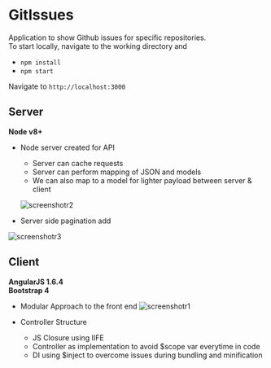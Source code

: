 # GitIssues

Application to show Github issues for specific repositories.<br/>
To start locally, navigate to the working directory and<br/>  
- ````npm install````
- ````npm start````<br/>

Navigate to ````http://localhost:3000````

## Server ##
**Node v8+**<br/>
- Node server created for API
  - Server can cache requests
  - Server can perform mapping of JSON and models 
  - We can also map to a model for lighter payload between server & client

  ![screenshotr2](https://user-images.githubusercontent.com/5041718/36124187-c0a77df2-1014-11e8-93bb-d6e637abef5e.png)

- Server side pagination add

![screenshotr3](https://user-images.githubusercontent.com/5041718/36124481-cd9e8a22-1015-11e8-8daf-1fd6dfd0bf5d.png)
  
  
## Client ##  
**AngularJS 1.6.4**<br/>
**Bootstrap 4**<br/>

- Modular Approach to the front end
![screenshotr1](https://user-images.githubusercontent.com/5041718/36124147-97b63762-1014-11e8-8742-d4566e74d5aa.png)

- Controller Structure 
  - JS Closure using IIFE
  - Controller as implementation to avoid $scope var everytime in code
  - DI using $inject to overcome issues during bundling and minification
  
